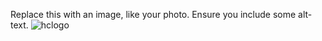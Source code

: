 Replace this with an image, like your photo. Ensure you include some alt-text.
![hclogo](https://user-images.githubusercontent.com/94309777/141959697-0d319678-8c00-43e5-98f0-2e5f1f3474b7.jpeg)
